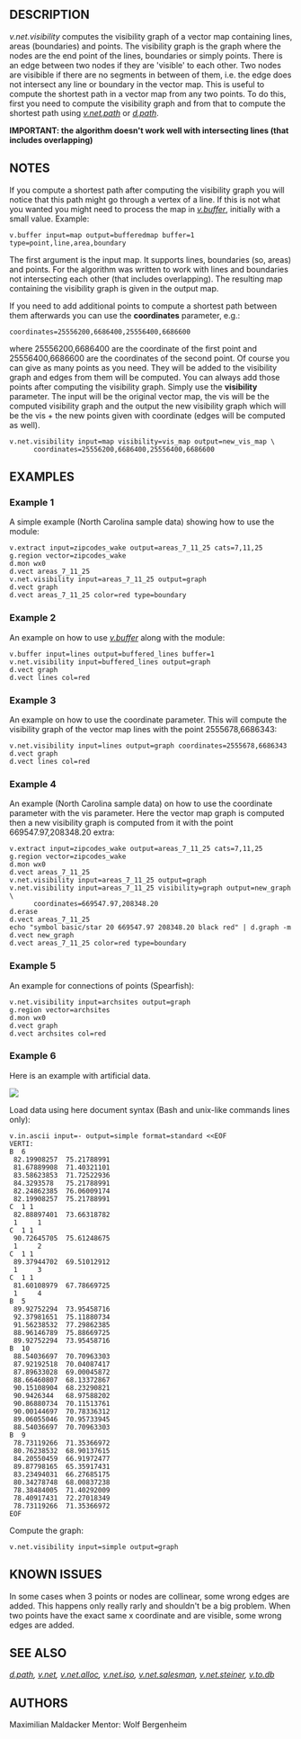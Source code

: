 ## DESCRIPTION

*v.net.visibility* computes the visibility graph of a vector map
containing lines, areas (boundaries) and points. The visibility graph is
the graph where the nodes are the end point of the lines, boundaries or
simply points. There is an edge between two nodes if they are 'visible'
to each other. Two nodes are visibible if there are no segments in
between of them, i.e. the edge does not intersect any line or boundary
in the vector map. This is useful to compute the shortest path in a
vector map from any two points. To do this, first you need to compute
the visibility graph and from that to compute the shortest path using
*[v.net.path](v.net.path.md)* or *[d.path](d.path.md)*.

**IMPORTANT: the algorithm doesn't work well with intersecting lines
(that includes overlapping)**

## NOTES

If you compute a shortest path after computing the visibility graph you
will notice that this path might go through a vertex of a line. If this
is not what you wanted you might need to process the map in
*[v.buffer](v.buffer.md)*, initially with a small value. Example:

```shell
v.buffer input=map output=bufferedmap buffer=1 type=point,line,area,boundary
```

The first argument is the input map. It supports lines, boundaries (so,
areas) and points. For the algorithm was written to work with lines and
boundaries not intersecting each other (that includes overlapping).
The resulting map containing the visibility graph is given in the output
map.

If you need to add additional points to compute a shortest path between
them afterwards you can use the **coordinates** parameter, e.g.:

```shell
coordinates=25556200,6686400,25556400,6686600
```

where 25556200,6686400 are the coordinate of the first point and
25556400,6686600 are the coordinates of the second point. Of course you
can give as many points as you need. They will be added to the
visibility graph and edges from them will be computed. You can always
add those points after computing the visibility graph. Simply use the
**visibility** parameter. The input will be the original vector map, the
vis will be the computed visibility graph and the output the new
visibility graph which will be the vis + the new points given with
coordinate (edges will be computed as well).

```shell
v.net.visibility input=map visibility=vis_map output=new_vis_map \
      coordinates=25556200,6686400,25556400,6686600
```

## EXAMPLES

### Example 1

A simple example (North Carolina sample data) showing how to use the
module:

```shell
v.extract input=zipcodes_wake output=areas_7_11_25 cats=7,11,25
g.region vector=zipcodes_wake
d.mon wx0
d.vect areas_7_11_25
v.net.visibility input=areas_7_11_25 output=graph
d.vect graph
d.vect areas_7_11_25 color=red type=boundary
```

### Example 2

An example on how to use *[v.buffer](v.buffer.md)* along with the
module:

```shell
v.buffer input=lines output=buffered_lines buffer=1
v.net.visibility input=buffered_lines output=graph
d.vect graph
d.vect lines col=red
```

### Example 3

An example on how to use the coordinate parameter. This will compute the
visibility graph of the vector map lines with the point 2555678,6686343:

```shell
v.net.visibility input=lines output=graph coordinates=2555678,6686343
d.vect graph
d.vect lines col=red
```

### Example 4

An example (North Carolina sample data) on how to use the coordinate
parameter with the vis parameter. Here the vector map graph is computed
then a new visibility graph is computed from it with the point
669547.97,208348.20 extra:

```shell
v.extract input=zipcodes_wake output=areas_7_11_25 cats=7,11,25
g.region vector=zipcodes_wake
d.mon wx0
d.vect areas_7_11_25
v.net.visibility input=areas_7_11_25 output=graph
v.net.visibility input=areas_7_11_25 visibility=graph output=new_graph \
      coordinates=669547.97,208348.20
d.erase
d.vect areas_7_11_25
echo "symbol basic/star 20 669547.97 208348.20 black red" | d.graph -m
d.vect new_graph
d.vect areas_7_11_25 color=red type=boundary
```

### Example 5

An example for connections of points (Spearfish):

```shell
v.net.visibility input=archsites output=graph
g.region vector=archsites
d.mon wx0
d.vect graph
d.vect archsites col=red
```

### Example 6

Here is an example with artificial data.

![](v_net_visibility.png)

Load data using here document syntax (Bash and unix-like commands lines
only):

```shell
v.in.ascii input=- output=simple format=standard <<EOF
VERTI:
B  6
 82.19908257  75.21788991
 81.67889908  71.40321101
 83.58623853  71.72522936
 84.3293578   75.21788991
 82.24862385  76.06009174
 82.19908257  75.21788991
C  1 1
 82.88897401  73.66318782
 1     1
C  1 1
 90.72645705  75.61248675
 1     2
C  1 1
 89.37944702  69.51012912
 1     3
C  1 1
 81.60108979  67.78669725
 1     4
B  5
 89.92752294  73.95458716
 92.37981651  75.11880734
 91.56238532  77.29862385
 88.96146789  75.88669725
 89.92752294  73.95458716
B  10
 88.54036697  70.70963303
 87.92192518  70.04087417
 87.89633028  69.00045872
 88.66460807  68.13372867
 90.15108904  68.23290821
 90.9426344   68.97588202
 90.86880734  70.11513761
 90.00144697  70.78336312
 89.06055046  70.95733945
 88.54036697  70.70963303
B  9
 78.73119266  71.35366972
 80.76238532  68.90137615
 84.20550459  66.91972477
 89.87798165  65.35917431
 83.23494031  66.27685175
 80.34278748  68.00837238
 78.38484005  71.40292009
 78.40917431  72.27018349
 78.73119266  71.35366972
EOF
```

Compute the graph:

```shell
v.net.visibility input=simple output=graph
```

## KNOWN ISSUES

In some cases when 3 points or nodes are collinear, some wrong edges are
added. This happens only really rarly and shouldn't be a big problem.
When two points have the exact same x coordinate and are visible, some
wrong edges are added.

## SEE ALSO

*[d.path](d.path.md), [v.net](v.net.md), [v.net.alloc](v.net.alloc.md),
[v.net.iso](v.net.iso.md), [v.net.salesman](v.net.salesman.md),
[v.net.steiner](v.net.steiner.md), [v.to.db](v.to.db.md)*

## AUTHORS

Maximilian Maldacker
Mentor: Wolf Bergenheim
